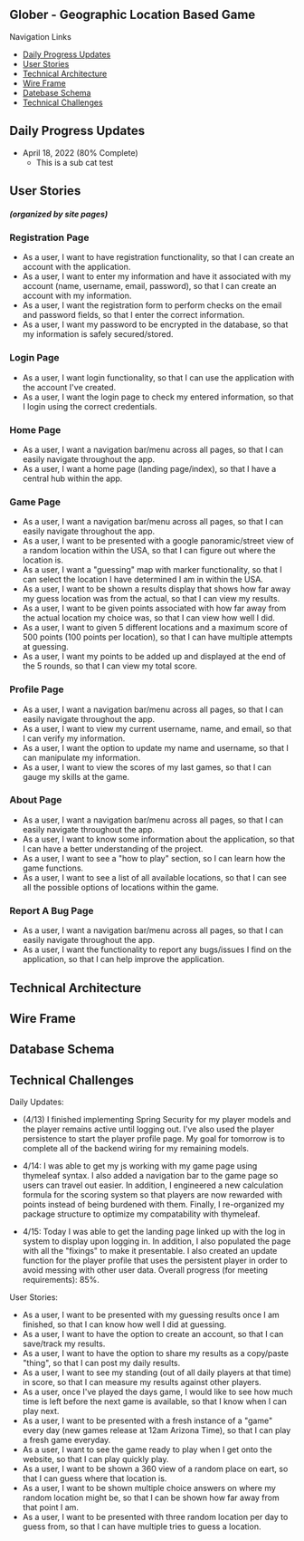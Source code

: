 ## Glober - Geographic Location Based Game

Navigation Links
- [Daily Progress Updates](#Daily-Progress)
- [User Stories](#User-Stories)
- [Technical Architecture](#Technical-Architecture)
- [Wire Frame](#Wire-Frame)
- [Datebase Schema](#Datebase-Schema)
- [Technical Challenges](#Technical-Challenges)

## Daily Progress Updates
- April 18, 2022 (80% Complete)  
  - This is a sub cat test

## User Stories
##### (organized by site pages)

### Registration Page
- As a user, I want to have registration functionality, so that I can create an account with the application.
- As a user, I want to enter my information and have it associated with my account (name, username, email, password), so that I can create an account with my information.
- As a user, I want the registration form to perform checks on the email and password fields, so that I enter the correct information.
- As a user, I want my password to be encrypted in the database, so that my information is safely secured/stored.

### Login Page
- As a user, I want login functionality, so that I can use the application with the account I've created.
- As a user, I want the login page to check my entered information, so that I login using the correct credentials.

### Home Page
- As a user, I want a navigation bar/menu across all pages, so that I can easily navigate throughout the app.
- As a user, I want a home page (landing page/index), so that I have a central hub within the app.

### Game Page
- As a user, I want a navigation bar/menu across all pages, so that I can easily navigate throughout the app.
- As a user, I want to be presented with a google panoramic/street view of a random location within the USA, so that I can figure out where the location is.
- As a user, I want a "guessing" map with marker functionality, so that I can select the location I have determined I am in within the USA.
- As a user, I want to be shown a results display that shows how far away my guess location was from the actual, so that I can view my results.
- As a user, I want to be given points associated with how far away from the actual location my choice was, so that I can view how well I did.
- As a user, I want to given 5 different locations and a maximum score of 500 points (100 points per location), so that I can have multiple attempts at guessing.
- As a user, I want my points to be added up and displayed at the end of the 5 rounds, so that I can view my total score.

### Profile Page
- As a user, I want a navigation bar/menu across all pages, so that I can easily navigate throughout the app.
- As a user, I want to view my current username, name, and email, so that I can verify my information.
- As a user, I want the option to update my name and username, so that I can manipulate my information.
- As a user, I want to view the scores of my last games, so that I can gauge my skills at the game.

### About Page
- As a user, I want a navigation bar/menu across all pages, so that I can easily navigate throughout the app.
- As a user, I want to know some information about the application, so that I can have a better understanding of the project.
- As a user, I want to see a "how to play" section, so I can learn how the game functions.
- As a user, I want to see a list of all available locations, so that I can see all the possible options of locations within the game.

### Report A Bug Page
- As a user, I want a navigation bar/menu across all pages, so that I can easily navigate throughout the app.
- As a user, I want the functionality to report any bugs/issues I find on the application, so that I can help improve the application.

## Technical Architecture


## Wire Frame


## Database Schema


## Technical Challenges


Daily Updates:

- (4/13) I finished implementing Spring Security for my player models and the player remains active until logging out. I've also used the player persistence to start the
player profile page. My goal for tomorrow is to complete all of the backend wiring for my remaining models.

- 4/14: I was able to get my js working with my game page using thymeleaf syntax. I also added a navigation bar to the game page so users can travel out easier. In 
addition, I engineered a new calculation formula for the scoring system so that players are now rewarded with points instead of being burdened with them. Finally, I 
re-organized my package structure to optimize my compatability with thymeleaf.

- 4/15: Today I was able to get the landing page linked up with the log in system to display upon logging in. In addition, I also populated the page with all the 
"fixings" to make it presentable. I also created an update function for the player profile that uses the persistent player in order to avoid messing with other user data.
Overall progress (for meeting requirements): 85%.



User Stories:
 - As a user, I want to be presented with my guessing results once I am finished, so that I can know how well I did at guessing. 
 - As a user, I want to have the option to create an account, so that I can save/track my results. 
 - As a user, I want to have the option to share my results as a copy/paste "thing", so that I can post my daily results. 
 - As a user, I want to see my standing (out of all daily players at that time) in score, so that I can measure my results against other players. 
 - As a user, once I've played the days game, I would like to see how much time is left before the next game is available, so that I know when I can play next.
 - As a user, I want to be presented with a fresh instance of a "game" every day (new games release at 12am Arizona Time), so that I can play a fresh game everyday. 
 - As a user, I want to see the game ready to play when I get onto the website, so that I can play quickly play. 
 - As a user, I want to be shown a 360 view of a random place on eart, so that I can guess where that location is. 
 - As a user, I want to be shown multiple choice answers on where my random location might be, so that I can be shown how far away from that point I am. 
 - As a user, I want to be presented with three random location per day to guess from, so that I can have multiple tries to guess a location.
